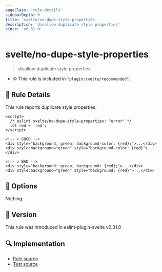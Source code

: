 ```yaml
---
pageClass: 'rule-details'
sidebarDepth: 0
title: 'svelte/no-dupe-style-properties'
description: 'disallow duplicate style properties'
since: 'v0.31.0'
---
```


# svelte/no-dupe-style-properties

> disallow duplicate style properties

- :gear: This rule is included in `"plugin:svelte/recommended"`.

## 📖 Rule Details

This rule reports duplicate style properties.

<ESLintCodeBlock>

<!--eslint-skip-->

```svelte
<script>
  /* eslint svelte/no-dupe-style-properties: "error" */
  let red = 'red';
</script>

<!-- ✓ GOOD -->
<div style="background: green; background-color: {red};">...</div>
<div style:background="green" style="background-color: {red}">...</div>

<!-- ✗ BAD -->
<div style="background: green; background: {red};">...</div>
<div style:background="green" style="background: {red}">...</div>
```

</ESLintCodeBlock>

## 🔧 Options

Nothing.

## 🚀 Version

This rule was introduced in eslint-plugin-svelte v0.31.0

## 🔍 Implementation

- [Rule source](https://github.com/sveltejs/eslint-plugin-svelte/blob/main/packages/eslint-plugin-svelte/src/rules/no-dupe-style-properties.ts)
- [Test source](https://github.com/sveltejs/eslint-plugin-svelte/blob/main/packages/eslint-plugin-svelte/tests/src/rules/no-dupe-style-properties.ts)
